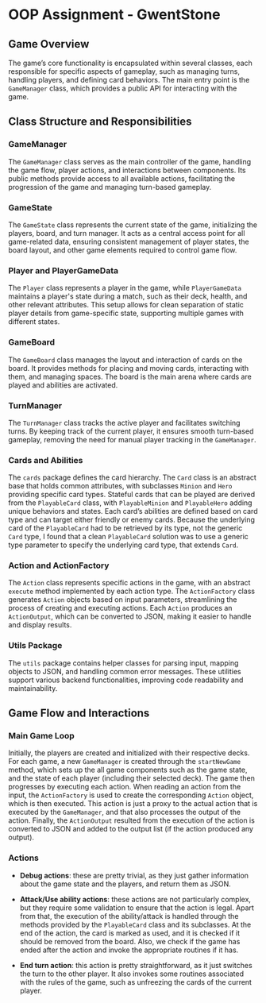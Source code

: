 # OOP Assignment - GwentStone

## Game Overview

The game’s core functionality is encapsulated within several classes, each responsible for specific aspects of gameplay,
such as managing turns, handling players, and defining card behaviors. The main entry point is the `GameManager` class,
which provides a public API for interacting with the game.

## Class Structure and Responsibilities

### GameManager

The `GameManager` class serves as the main controller of the game, handling the game flow, player actions, and
interactions between components. Its public methods provide access to all available actions, facilitating the
progression of the game and managing turn-based gameplay.

### GameState

The `GameState` class represents the current state of the game, initializing the players, board, and turn manager. It
acts as a central access point for all game-related data, ensuring consistent management of player states, the board
layout, and other game elements required to control game flow.

### Player and PlayerGameData

The `Player` class represents a player in the game, while `PlayerGameData` maintains a player's state during a match,
such as their deck, health, and other relevant attributes. This setup allows for clean separation of static player
details from game-specific state, supporting multiple games with different states.

### GameBoard

The `GameBoard` class manages the layout and interaction of cards on the board. It provides methods for placing and
moving cards, interacting with them, and managing spaces. The board is the main arena where cards are played and
abilities are activated.

### TurnManager

The `TurnManager` class tracks the active player and facilitates switching turns. By keeping track of the current
player, it ensures smooth turn-based gameplay, removing the need for manual player tracking in the `GameManager`.

### Cards and Abilities

The `cards` package defines the card hierarchy. The `Card` class is an abstract base that holds common attributes, with
subclasses `Minion` and `Hero` providing specific card types. Stateful cards that can be played are derived from the
`PlayableCard` class, with `PlayableMinion` and `PlayableHero` adding unique behaviors and states. Each card’s abilities
are defined based on card type and can target either friendly or enemy cards. Because the underlying card of the
`PlayableCard` had to be retrieved by its type, not the generic `Card` type, I found that a clean `PlayableCard`
solution was to use a generic type parameter to specify the underlying card type, that extends `Card`.

### Action and ActionFactory

The `Action` class represents specific actions in the game, with an abstract `execute` method implemented by each action
type. The `ActionFactory` class generates `Action` objects based on input parameters, streamlining the process of
creating and executing actions. Each `Action` produces an `ActionOutput`, which can be converted to JSON, making it
easier to handle and display results.

### Utils Package

The `utils` package contains helper classes for parsing input, mapping objects to JSON, and handling common error
messages. These utilities support various backend functionalities, improving code readability and maintainability.

## Game Flow and Interactions

### Main Game Loop

Initially, the players are created and initialized with their respective decks. For each game, a new `GameManager` is
created through the `startNewGame` method, which sets up the all game components such as the game state, and the state
of each player (including their selected deck). The game then progresses by executing each action. When reading an
action from the input, the `ActionFactory` is used to create the corresponding `Action` object, which is then executed.
This action is just a proxy to the actual action that is executed by the `GameManager`, and that also processes the
output of the action. Finally, the `ActionOutput` resulted from the execution of the action is converted to JSON and
added to the output list (if the action produced any output).

### Actions

- **Debug actions**: these are pretty trivial, as they just gather information about the game state and the players,
  and return them as JSON.

- **Attack/Use ability actions**: these actions are not particularly complex, but they require some validation to
  ensure that the action is legal. Apart from that, the execution of the ability/attack is handled through the methods
  provided by the `PlayableCard` class and its subclasses. At the end of the action, the card is marked as used, and
  it is checked if it should be removed from the board. Also, we check if the game has ended after the action and invoke
  the appropriate routines if it has.

- **End turn action**: this action is pretty straightforward, as it just switches the turn to the other player. It also
  invokes some routines associated with the rules of the game, such as unfreezing the cards of the current player.
